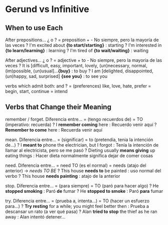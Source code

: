 # Gerund vs Infinitive


## When to use Each

After prepositions... ¿<ing> o <to base>?
    = preposition + <ing>
        - No siempre, pero la mayoría de las veces
    ? I'm excited about **{to start/starting}** : starting
    ? I'm interested in **{to learn/learning}** : learning
    ? I'm tired of **{to wait/waiting}** : waiting


After adjectives... ¿<ing> o <to base>?
    = adjective + to <base>
        - No siempre, pero la mayoría de las veces
    ? It is [difficult, easy, important, lovely, (un)necessary, normal, (im)possible, (un)usual]...**{buy}** : to buy
    ? I am [delighted, disappointed, (un)happy, sad, surprised] **{see you}** : to see you

verbs which admit both: <ing> and <to base>?
    = (preferences) like, love, hate, prefer
    = begin, start, continue
    = intend

## Verbs that Change their Meaning

remember / forget. Diferencia entre...
    = <ing> (tengo recuerdos de)
    = TO <base> (imperativo: recuerda)
    ? I **remember coming** here : Recuerdo venir aquí
    ? **Remember to come** here : Recuerda venir aquí

mean. Diferencia entre...
    = <ing> (significar)
    = to <base> (pretendía, tenia la intención de...)
    ? I **meant to** phone the electrician, but I forgot : Tenía la intención de llamar al electricista, pero se me pasó
    ? Dieting usually **means giving** up eating things : Hacer dieta normalmente significa dejar de comer cosas


need. Diferencia entre...
    = need TO <base> (es el normal)
    = needs <ing> (atajo del anterior) <ing> -> _needs TO BE <past>_
    ? This house **needs to** be painted : uso normal del verbo
    ? This house **needs painting** : atajo de la anterior

stop. Diferencia entre...
    = <ing> (para siempre)
    = TO <base> (paró para hacer algo)
    ? He **stopped smoking** : Paró **de** fumar
    ? He **stopped to smoke** : Paró **para** fumar

try. Diferencia entre...
    = <ing> (prueba a, intenta...)
    = TO <base> (hacer un esfuerzo para...)
    ? **Try resting** for a while; you might feel better then : Prueba a descansar un rato (a ver qué pasa)
    ? Alan **tried to stop** the thief as he ran away : Alan intentó detener...
